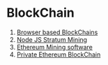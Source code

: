 BlockChain
==========

1. [Browser based BlockChains](browser-based-blockchain.md)
2. [Node JS Stratum Mining](node-js-stratum-mining.md)
3. [Ethereum Mining software](ethereum-mining-software.md)
4. [Private Ethereum BlockChain](private-ethereum-blockchain.md)
